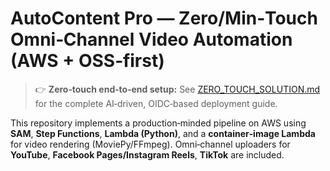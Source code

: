 # AutoContent Pro — Zero/Min‑Touch Omni‑Channel Video Automation (AWS + OSS‑first)

> 👉 **Zero‑touch end‑to‑end setup:** See [ZERO_TOUCH_SOLUTION.md](./ZERO_TOUCH_SOLUTION.md) for the complete AI‑driven, OIDC‑based deployment guide.

This repository implements a production‑minded pipeline on AWS using **SAM**, **Step Functions**,
**Lambda (Python)**, and a **container‑image Lambda** for video rendering (MoviePy/FFmpeg).
Omni‑channel uploaders for **YouTube**, **Facebook Pages/Instagram Reels**, **TikTok** are included.
